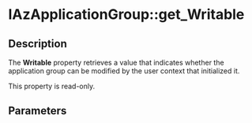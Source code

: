 # IAzApplicationGroup::get_Writable

## Description

The **Writable** property retrieves a value that indicates whether the application group can be modified by the user context that initialized it.

This property is read-only.

## Parameters